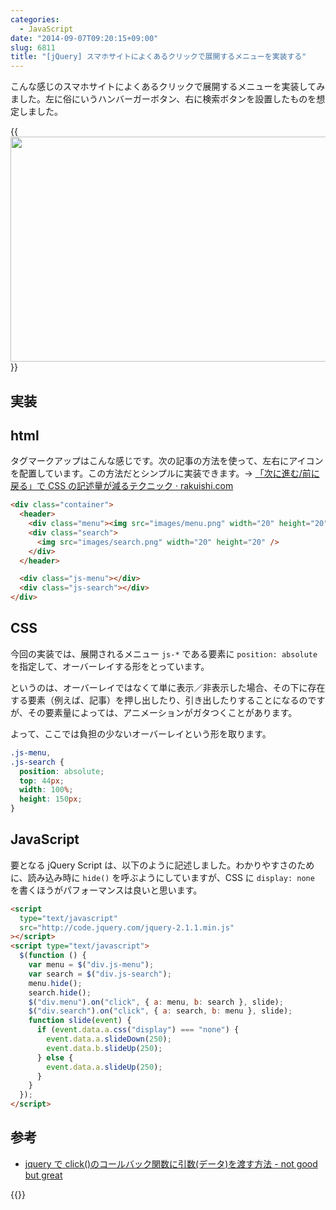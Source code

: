 ```yaml
---
categories:
  - JavaScript
date: "2014-09-07T09:20:15+09:00"
slug: 6811
title: "[jQuery] スマホサイトによくあるクリックで展開するメニューを実装する"
---
```


こんな感じのスマホサイトによくあるクリックで展開するメニューを実装してみました。左に俗にいうハンバーガーボタン、右に検索ボタンを設置したものを想定しました。

{{<img alt="" src="/images/2014/09/6811_1.gif" width="524" height="360">}}

## 実装

## html

タグマークアップはこんな感じです。次の記事の方法を使って、左右にアイコンを配置しています。この方法だとシンプルに実装できます。→ [「次に進む/前に戻る」で CSS の記述量が減るテクニック · rakuishi.com](http://rakuishi.com/archives/6602)

```html
<div class="container">
  <header>
    <div class="menu"><img src="images/menu.png" width="20" height="20" /></div>
    <div class="search">
      <img src="images/search.png" width="20" height="20" />
    </div>
  </header>

  <div class="js-menu"></div>
  <div class="js-search"></div>
</div>
```

## CSS

今回の実装では、展開されるメニュー `js-*` である要素に `position: absolute` を指定して、オーバーレイする形をとっています。

というのは、オーバーレイではなくて単に表示／非表示した場合、その下に存在する要素（例えば、記事）を押し出したり、引き出したりすることになるのですが、その要素量によっては、アニメーションがガタつくことがあります。

よって、ここでは負担の少ないオーバーレイという形を取ります。

```css
.js-menu,
.js-search {
  position: absolute;
  top: 44px;
  width: 100%;
  height: 150px;
}
```

## JavaScript

要となる jQuery Script は、以下のように記述しました。わかりやすさのために、読み込み時に `hide()` を呼ぶようにしていますが、CSS に `display: none` を書くほうがパフォーマンスは良いと思います。

```html
<script
  type="text/javascript"
  src="http://code.jquery.com/jquery-2.1.1.min.js"
></script>
<script type="text/javascript">
  $(function () {
    var menu = $("div.js-menu");
    var search = $("div.js-search");
    menu.hide();
    search.hide();
    $("div.menu").on("click", { a: menu, b: search }, slide);
    $("div.search").on("click", { a: search, b: menu }, slide);
    function slide(event) {
      if (event.data.a.css("display") === "none") {
        event.data.a.slideDown(250);
        event.data.b.slideUp(250);
      } else {
        event.data.a.slideUp(250);
      }
    }
  });
</script>
```

## 参考

- [jquery で click()のコールバック関数に引数(データ)を渡す方法 - not good but great](http://naoyashiga.hatenablog.com/entry/2013/10/22/150030)

{{<amazon id="B00KNR2K1W" title="現場でかならず使われている jQueryデザインのメソッド" src="https://images-na.ssl-images-amazon.com/images/I/51THbS9nmYL._SL160_.jpg">}}
